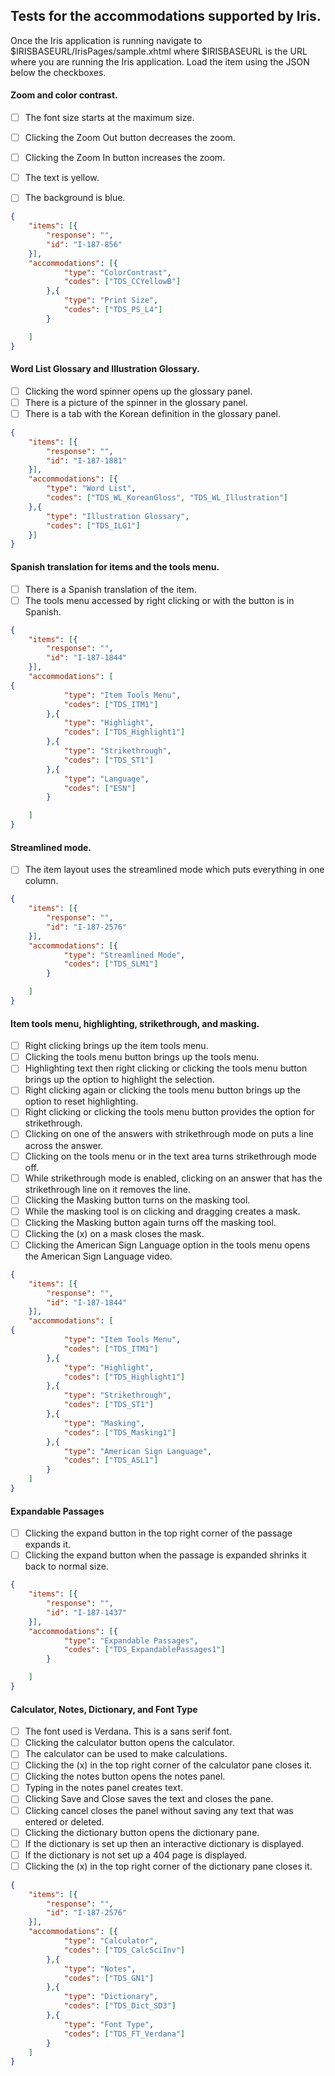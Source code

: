 ## Tests for the accommodations supported by Iris.
Once the Iris application is running navigate to $IRISBASEURL/IrisPages/sample.xhtml where $IRISBASEURL is the URL where you are running the Iris application.
Load the item using the JSON below the checkboxes.

#### Zoom and color contrast.
- [ ] The font size starts at the maximum size.
- [ ] Clicking the Zoom Out button decreases the zoom.
- [ ] Clicking the Zoom In button increases the zoom.
- [ ] The text is yellow.
- [ ] The background is blue.


```JSON
{
	"items": [{
		"response": "",
		"id": "I-187-856"
	}],
	"accommodations": [{
			"type": "ColorContrast",
			"codes": ["TDS_CCYellowB"]
		},{
			"type": "Print Size",
			"codes": ["TDS_PS_L4"]
		}

	]
}
```


#### Word List Glossary and Illustration Glossary.
- [ ] Clicking the word spinner opens up the glossary panel.
- [ ] There is a picture of the spinner in the glossary panel.
- [ ] There is a tab with the Korean definition in the glossary panel.

```JSON
{
	"items": [{
		"response": "",
		"id": "I-187-1881"
	}],
	"accommodations": [{
		"type": "Word List",
		"codes": ["TDS_WL_KoreanGloss", "TDS_WL_Illustration"]
	},{
		"type": "Illustration Glossary",
		"codes": ["TDS_ILG1"]
	}]
}
```

#### Spanish translation for items and the tools menu.
- [ ] There is a Spanish translation of the item.
- [ ] The tools menu accessed by right clicking or with the button is in Spanish.

```JSON
{
	"items": [{
		"response": "",
		"id": "I-187-1844"
	}],
	"accommodations": [
{
			"type": "Item Tools Menu",
			"codes": ["TDS_ITM1"]
		},{
			"type": "Highlight",
			"codes": ["TDS_Highlight1"]
		},{
			"type": "Strikethrough",
			"codes": ["TDS_ST1"]
		},{
			"type": "Language",
			"codes": ["ESN"]
		}

	]
}
```

#### Streamlined mode.
- [ ] The item layout uses the streamlined mode which puts everything in one column.
```JSON
{
	"items": [{
		"response": "",
		"id": "I-187-2576"
	}],
	"accommodations": [{
			"type": "Streamlined Mode",
			"codes": ["TDS_SLM1"]
		}

	]
}
```

#### Item tools menu, highlighting, strikethrough, and masking.
- [ ] Right clicking brings up the item tools menu.
- [ ] Clicking the tools menu button brings up the tools menu.
- [ ] Highlighting text then right clicking or clicking the tools menu button brings up the option to highlight the selection.
- [ ] Right clicking again or clicking the tools menu button brings up the option to reset highlighting.
- [ ] Right clicking or clicking the tools menu button provides the option for strikethrough.
- [ ] Clicking on one of the answers with strikethrough mode on puts a line across the answer.
- [ ] Clicking on the tools menu or in the text area turns strikethrough mode off.
- [ ] While strikethrough mode is enabled, clicking on an answer that has the strikethrough line on it removes the line.
- [ ] Clicking the Masking button turns on the masking tool.
- [ ] While the masking tool is on clicking and dragging creates a mask.
- [ ] Clicking the Masking button again turns off the masking tool.
- [ ] Clicking the (x) on a mask closes the mask.
- [ ] Clicking the American Sign Language option in the tools menu opens the American Sign Language video.

```JSON
{
	"items": [{
		"response": "",
		"id": "I-187-1844"
	}],
	"accommodations": [
{
			"type": "Item Tools Menu",
			"codes": ["TDS_ITM1"]
		},{
			"type": "Highlight",
			"codes": ["TDS_Highlight1"]
		},{
			"type": "Strikethrough",
			"codes": ["TDS_ST1"]
		},{
			"type": "Masking",
			"codes": ["TDS_Masking1"]
		},{
			"type": "American Sign Language",
			"codes": ["TDS_ASL1"]
		}
	]
}
```

#### Expandable Passages
- [ ] Clicking the expand button in the top right corner of the passage expands it.
- [ ] Clicking the expand button when the passage is expanded shrinks it back to normal size.

```JSON
{
	"items": [{
		"response": "",
		"id": "I-187-1437"
	}],
	"accommodations": [{
			"type": "Expandable Passages",
			"codes": ["TDS_ExpandablePassages1"]
		}

	]
}
```

#### Calculator, Notes, Dictionary, and Font Type
- [ ] The font used is Verdana. This is a sans serif font.
- [ ] Clicking the calculator button opens the calculator.
- [ ] The calculator can be used to make calculations.
- [ ] Clicking the (x) in the top right corner of the calculator pane closes it.
- [ ] Clicking the notes button opens the notes panel.
- [ ] Typing in the notes panel creates text.
- [ ] Clicking Save and Close saves the text and closes the pane.
- [ ] Clicking cancel closes the panel without saving any text that was entered or deleted.
- [ ] Clicking the dictionary button opens the dictionary pane.
- [ ] If the dictionary is set up then an interactive dictionary is displayed.
- [ ] If the dictionary is not set up a 404 page is displayed.
- [ ] Clicking the (x) in the top right corner of the dictionary pane closes it.

```JSON
{
	"items": [{
		"response": "",
		"id": "I-187-2576"
	}],
	"accommodations": [{
			"type": "Calculator",
			"codes": ["TDS_CalcSciInv"]
		},{
			"type": "Notes",
			"codes": ["TDS_GN1"]
		},{
			"type": "Dictionary",
			"codes": ["TDS_Dict_SD3"]
		},{
			"type": "Font Type",
			"codes": ["TDS_FT_Verdana"]
		}
	]
}
```
